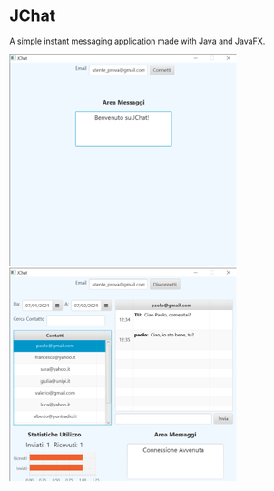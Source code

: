 # JChat
A simple instant messaging application made with Java and JavaFX.

<img src="docs/screenshots/login.png" alt="JChat Screen 1" width="400px"/><img src="docs/screenshots/dashboard.png" alt="JChat Screen 1" width="400px"/>
